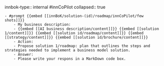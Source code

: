 innbok-type:: internal
#innCoPilot
collapsed:: true

	- #prompt {{embed [[innBoK/solution-(id)/roadmap/innCoPilot/few shots]]}}
		- My business description:
		- {{embed [[AI business description/content]]}} {{embed [[solution 1/content]]}} {{embed [[solution id/roadmap/content]]}} {{embed [[strategy/content]]}} {{embed [[solution id/brochure/content]]}}
		- Action:
		- Propose solution 1/roadmap: plan that outlines the steps and strategies needed to implement a business model solution.
		- Answer:
		- Please write your respons in a MarkDown code box.